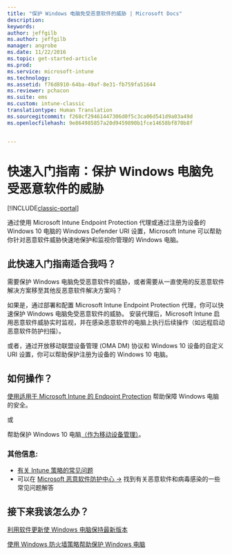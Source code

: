 ```yaml
---
title: "保护 Windows 电脑免受恶意软件的威胁 | Microsoft Docs"
description: 
keywords: 
author: jeffgilb
ms.author: jeffgilb
manager: angrobe
ms.date: 11/22/2016
ms.topic: get-started-article
ms.prod: 
ms.service: microsoft-intune
ms.technology: 
ms.assetid: f76d8910-64ba-49af-8e31-fb759fa51644
ms.reviewer: pchacon
ms.suite: ems
ms.custom: intune-classic
translationtype: Human Translation
ms.sourcegitcommit: f268cf29461447306d0f5c3ca06d541d9a03a49d
ms.openlocfilehash: 9e864985857a20d9459890b1fce14658bf870b8f


---
```


# <a name="quick-start-guide-protect-windows-pcs-against-malware-threats"></a>快速入门指南：保护 Windows 电脑免受恶意软件的威胁

[!INCLUDE[classic-portal](../includes/classic-portal.md)]

通过使用 Microsoft Intune Endpoint Protection 代理或通过注册为设备的 Windows 10 电脑的 Windows Defender URI 设置，Microsoft Intune 可以帮助你针对恶意软件威胁快速地保护和监视你管理的 Windows 电脑。

## <a name="is-this-quick-start-guide-right-for-me"></a>此快速入门指南适合我吗？
需要保护 Windows 电脑免受恶意软件的威胁，或者需要从一直使用的反恶意软件解决方案移至其他反恶意软件解决方案吗？

如果是，通过部署和配置 Microsoft Intune Endpoint Protection 代理，你可以快速保护 Windows 电脑免受恶意软件的威胁。 安装代理后，Microsoft Intune 启用恶意软件威胁实时监视，并在感染恶意软件的电脑上执行后续操作（如远程启动恶意软件防护扫描）。

或者，通过开放移动联盟设备管理 (OMA DM) 协议和 Windows 10 设备的自定义 URI 设置，你可以帮助保护注册为设备的 Windows 10 电脑。

## <a name="how-do-i-do-it"></a>如何操作？
[使用适用于 Microsoft Intune 的 Endpoint Protection](/intune/deploy-use/help-secure-windows-pcs-with-endpoint-protection-for-microsoft-intune) 帮助保障 Windows 电脑的安全。

或

帮助保护 Windows 10 电脑[（作为移动设备管理）](/intune/deploy-use/windows-10-policy-settings-in-microsoft-intune)。


### <a name="additional-information"></a>其他信息:
- [有关 Intune 策略的常见问题](/intune/deploy-use/manage-settings-and-features-on-your-devices-with-microsoft-intune-policies#frequently-asked-questions-about-intune-policies)
- 可以在 <a href="https://www.microsoft.com/security/portal/mmpc/" target="_blank"> Microsoft 恶意软件防护中心 &rarr;</a> 找到有关恶意软件和病毒感染的一些常见问题解答


## <a name="what-should-i-do-next"></a>接下来我该怎么办？
[利用软件更新使 Windows 电脑保持最新版本](/intune/deploy-use/keep-windows-pcs-up-to-date-with-software-updates-in-microsoft-intune)

[使用 Windows 防火墙策略帮助保护 Windows 电脑](/intune/deploy-use/help-protect-windows-pcs-using-windows-firewall-policies-in-microsoft-intune)



<!--HONumber=Dec16_HO3-->


